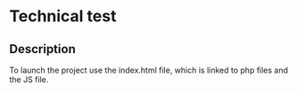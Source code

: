 # Technical test
## Description
To launch the project use the index.html file, which is linked to php files and the JS file.
